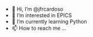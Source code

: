 - 👋 Hi, I’m @jfrcardoso
- 👀 I’m interested in EPICS
- 🌱 I’m currently learning Python
- 📫 How to reach me ...

<!---
jfrcardoso/jfrcardoso is a ✨ special ✨ repository because its `README.md` (this file) appears on your GitHub profile.
You can click the Preview link to take a look at your changes.
--->
